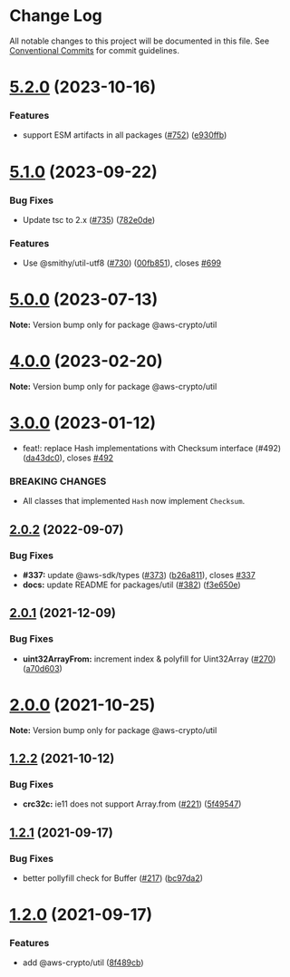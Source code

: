 # Change Log

All notable changes to this project will be documented in this file.
See [Conventional Commits](https://conventionalcommits.org) for commit guidelines.

# [5.2.0](https://github.com/aws/aws-sdk-js-crypto-helpers/compare/v5.1.0...v5.2.0) (2023-10-16)

### Features

- support ESM artifacts in all packages ([#752](https://github.com/aws/aws-sdk-js-crypto-helpers/issues/752)) ([e930ffb](https://github.com/aws/aws-sdk-js-crypto-helpers/commit/e930ffba5cfef66dd242049e7d514ced232c1e3b))

# [5.1.0](https://github.com/aws/aws-sdk-js-crypto-helpers/compare/v5.0.0...v5.1.0) (2023-09-22)

### Bug Fixes

- Update tsc to 2.x ([#735](https://github.com/aws/aws-sdk-js-crypto-helpers/issues/735)) ([782e0de](https://github.com/aws/aws-sdk-js-crypto-helpers/commit/782e0de9f5fef41f694130580a69d940894b6b8c))

### Features

- Use @smithy/util-utf8 ([#730](https://github.com/aws/aws-sdk-js-crypto-helpers/issues/730)) ([00fb851](https://github.com/aws/aws-sdk-js-crypto-helpers/commit/00fb851ca3559d5a1f370f9256814de1210826b8)), closes [#699](https://github.com/aws/aws-sdk-js-crypto-helpers/issues/699)

# [5.0.0](https://github.com/aws/aws-sdk-js-crypto-helpers/compare/v4.0.1...v5.0.0) (2023-07-13)

**Note:** Version bump only for package @aws-crypto/util

# [4.0.0](https://github.com/aws/aws-sdk-js-crypto-helpers/compare/v3.0.0...v4.0.0) (2023-02-20)

**Note:** Version bump only for package @aws-crypto/util

# [3.0.0](https://github.com/aws/aws-sdk-js-crypto-helpers/compare/v2.0.2...v3.0.0) (2023-01-12)

- feat!: replace Hash implementations with Checksum interface (#492) ([da43dc0](https://github.com/aws/aws-sdk-js-crypto-helpers/commit/da43dc0fdf669d9ebb5bfb1b1f7c79e46c4aaae1)), closes [#492](https://github.com/aws/aws-sdk-js-crypto-helpers/issues/492)

### BREAKING CHANGES

- All classes that implemented `Hash` now implement `Checksum`.

## [2.0.2](https://github.com/aws/aws-sdk-js-crypto-helpers/compare/v2.0.1...v2.0.2) (2022-09-07)

### Bug Fixes

- **#337:** update @aws-sdk/types ([#373](https://github.com/aws/aws-sdk-js-crypto-helpers/issues/373)) ([b26a811](https://github.com/aws/aws-sdk-js-crypto-helpers/commit/b26a811a392f5209c7ec7e57251500d4d78f97ff)), closes [#337](https://github.com/aws/aws-sdk-js-crypto-helpers/issues/337)
- **docs:** update README for packages/util ([#382](https://github.com/aws/aws-sdk-js-crypto-helpers/issues/382)) ([f3e650e](https://github.com/aws/aws-sdk-js-crypto-helpers/commit/f3e650e1b4792ffbea2e8a1a015fd55fb951a3a4))

## [2.0.1](https://github.com/aws/aws-sdk-js-crypto-helpers/compare/v2.0.0...v2.0.1) (2021-12-09)

### Bug Fixes

- **uint32ArrayFrom:** increment index & polyfill for Uint32Array ([#270](https://github.com/aws/aws-sdk-js-crypto-helpers/issues/270)) ([a70d603](https://github.com/aws/aws-sdk-js-crypto-helpers/commit/a70d603f3ba7600d3c1213f297d4160a4b3793bd))

# [2.0.0](https://github.com/aws/aws-sdk-js-crypto-helpers/compare/v1.2.2...v2.0.0) (2021-10-25)

**Note:** Version bump only for package @aws-crypto/util

## [1.2.2](https://github.com/aws/aws-sdk-js-crypto-helpers/compare/v1.2.1...v1.2.2) (2021-10-12)

### Bug Fixes

- **crc32c:** ie11 does not support Array.from ([#221](https://github.com/aws/aws-sdk-js-crypto-helpers/issues/221)) ([5f49547](https://github.com/aws/aws-sdk-js-crypto-helpers/commit/5f495472ab8988cf203e0f2a70a51f7e1fcd7e60))

## [1.2.1](https://github.com/aws/aws-sdk-js-crypto-helpers/compare/v1.2.0...v1.2.1) (2021-09-17)

### Bug Fixes

- better pollyfill check for Buffer ([#217](https://github.com/aws/aws-sdk-js-crypto-helpers/issues/217)) ([bc97da2](https://github.com/aws/aws-sdk-js-crypto-helpers/commit/bc97da29aaf473943e4407c9a29cc30f74f15723))

# [1.2.0](https://github.com/aws/aws-sdk-js-crypto-helpers/compare/v1.1.1...v1.2.0) (2021-09-17)

### Features

- add @aws-crypto/util ([8f489cb](https://github.com/aws/aws-sdk-js-crypto-helpers/commit/8f489cbe4c0e134f826bac66f1bf5172597048b9))
